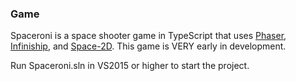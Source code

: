 ### Game ###

Spaceroni is a space shooter game in TypeScript that uses [Phaser](http://phaser.io/), [Infiniship](https://github.com/yuigoto/infiniship), and [Space-2D](https://github.com/wwwtyro/space-2d). This game is VERY early in development.

Run Spaceroni.sln in VS2015 or higher to start the project.
